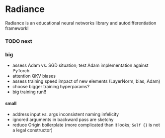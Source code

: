 # Radiance

Radiance is an educational neural networks library and autodifferentiation framework!

### TODO next

### big

 * assess Adam vs. SGD situation; test Adam implementation against PyTorch
 * attention QKV biases
 * assess training speed impact of new elements (LayerNorm, bias, Adam)
 * choose bigger training hyperparams?
 * big training run!!

#### small

 * address input _vs._ args inconsistent naming infelicity
 * ignored arguments in backward pass are sketchy
 * reduce Origin boilerplate (more complicated than it looks; `Self {}` is not a legal constructor)
